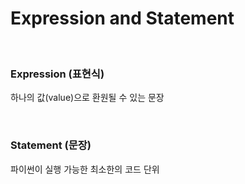 # Expression and Statement

<br>

### Expression (표현식)

하나의 값(value)으로 환원될 수 있는 문장

<br>

### Statement (문장)

파이썬이 실행 가능한 최소한의 코드 단위


